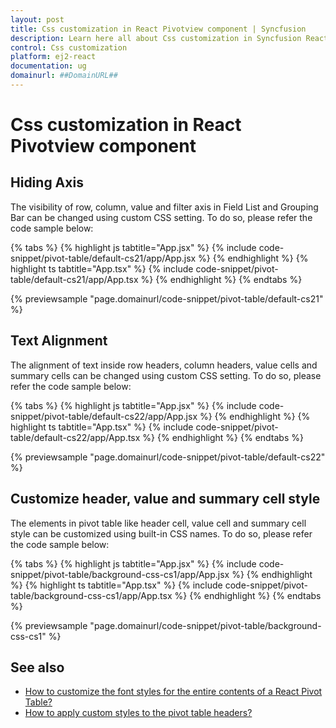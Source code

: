 ```yaml
---
layout: post
title: Css customization in React Pivotview component | Syncfusion
description: Learn here all about Css customization in Syncfusion React Pivotview component of Syncfusion Essential JS 2 and more.
control: Css customization 
platform: ej2-react
documentation: ug
domainurl: ##DomainURL##
---
```


# Css customization in React Pivotview component

## Hiding Axis

The visibility of row, column, value and filter axis in Field List and Grouping Bar can be changed using custom CSS setting. To do so, please refer the code sample below:

{% tabs %}
{% highlight js tabtitle="App.jsx" %}
{% include code-snippet/pivot-table/default-cs21/app/App.jsx %}
{% endhighlight %}
{% highlight ts tabtitle="App.tsx" %}
{% include code-snippet/pivot-table/default-cs21/app/App.tsx %}
{% endhighlight %}
{% endtabs %}

 {% previewsample "page.domainurl/code-snippet/pivot-table/default-cs21" %}

## Text Alignment

The alignment of text inside row headers, column headers, value cells and summary cells can be changed using custom CSS setting. To do so, please refer the code sample below:

{% tabs %}
{% highlight js tabtitle="App.jsx" %}
{% include code-snippet/pivot-table/default-cs22/app/App.jsx %}
{% endhighlight %}
{% highlight ts tabtitle="App.tsx" %}
{% include code-snippet/pivot-table/default-cs22/app/App.tsx %}
{% endhighlight %}
{% endtabs %}

 {% previewsample "page.domainurl/code-snippet/pivot-table/default-cs22" %}

## Customize header, value and summary cell style

The elements in pivot table like header cell, value cell and summary cell style can be customized using built-in CSS names. To do so, please refer the code sample below:

{% tabs %}
{% highlight js tabtitle="App.jsx" %}
{% include code-snippet/pivot-table/background-css-cs1/app/App.jsx %}
{% endhighlight %}
{% highlight ts tabtitle="App.tsx" %}
{% include code-snippet/pivot-table/background-css-cs1/app/App.tsx %}
{% endhighlight %}
{% endtabs %}

 {% previewsample "page.domainurl/code-snippet/pivot-table/background-css-cs1" %}

## See also

* [How to customize the font styles for the entire contents of a React Pivot Table?](https://support.syncfusion.com/kb/article/15551/how-to-customize-the-font-styles-for-the-entire-contents-of-a-react-pivot-table)
* [How to apply custom styles to the pivot table headers?](https://support.syncfusion.com/kb/article/14518/how-to-apply-custom-styles-to-the-pivot-table-headers)